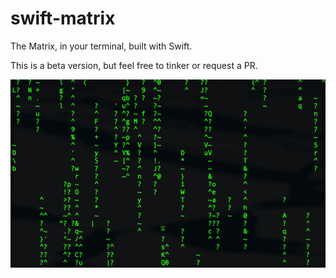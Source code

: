 # swift-matrix
The Matrix, in your terminal, built with Swift.

This is a beta version, but feel free to tinker or request a PR.

![alt text](https://raw.githubusercontent.com/laaksomavrick/swift-matrix/master/Assets/swiftMatrix_example.gif)
